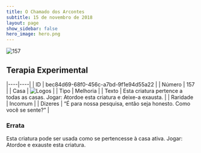 ```yaml
---
title: O Chamado dos Arcontes
subtitle: 15 de novembro de 2018
layout: page
show_sidebar: false
hero_image: hero.png
---
```


![157](https://cdn.keyforgegame.com/media/card_front/pt/341_157_4FCPWQMVGPC_pt.png)

## Terapia Experimental

|----|----|
| ID | bec84d69-68f0-456c-a7bd-9f1e94d55a22 |
| Número | 157 |
| Casa | ![Logos](https://archonarcana.com/images/thumb/c/ce/Logos.png/22px-Logos.png "Logos") |
| Tipo | Melhoria |
| Texto | Esta criatura pertence a todas as casas. Jogar: Atordoe esta criatura  e deixe-a exausta. |
| Raridade | Incomum |
| Dizeres | “É para nossa pesquisa, então seja honesto. Como você se sente?” |

### Errata

Esta criatura pode ser usada como se pertencesse à casa ativa. Jogar: Atordoe e exauste esta criatura.
